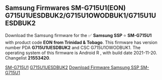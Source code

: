 <h2>Samsung Firmwares SM-G715U1(EON) G715U1UESDBUK2/G715U1OWODBUK1/G715U1UESDBUK2</h2>
Download the Samsung firmware for the ✅ <strong>Samsung SSP </strong> ⭐ <strong>SM-G715U1</strong> with product code <strong>EON</strong> <strong> from Trinidad & Tobago</strong>. This firmware has version number PDA <strong>G715U1UESDBUK2</strong> and CSC G715U1OWODBUK1. The operating system of this firmware is Android R , with build date 2021-11-20. Changelist <strong>21553420</strong>.


[SM-G715U1](https://samfirm.shop/samsung/model/SM-G715U1)
[G715U1UESDBUK2](https://samfirm.shop/samsung/pda/G715U1UESDBUK2)
[Download Firmware Samsung SSP SM-G715U1](https://samfirm.shop/samsung/firmware/475619)
